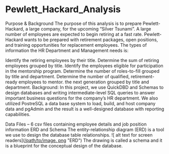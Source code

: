 # Pewlett_Hackard_Analysis
Purpose & Background
The purpose of this analysis is to prepare Pewlett-Hackard, a large company, for the upcoming “Silver Tsunami”. A large number of employees are expected to begin retiring at a fast rate. Pewlett-Hackard wants to be prepared with retirement packages, open positions, and training opportunities for replacement employees.
The types of information the HR Department and Management needs is:

Identify the retiring employees by their title.
Determine the sum of retiring employees grouped by title.
Identify the employees eligible for participation in the mentorship program.
Determine the number of roles-to-fill grouped by title and department.
Determine the number of qualified, retirement-ready employees to mentor. the next generation grouped by title and department.
Background:
In this project, we use QuickDBD and Schemas to design databases and writing intermediate-level SQL queries to answer important business questions for the company’s HR department. We also utilized PostreSQL a data base system to load, build, and host company data and pgAdmin and the result is a well-designed database with reporting capabilities.

Data Files –
6 csv files containing employee details and job position information
ERD and Schema
The entity-relationship diagram (ERD) is a tool we use to design the database table relationships.
![ alt text for screen readers]([/path/to/image. png](https://github.com/DeloxyAdeola/Pewlett_Hackard_Analysis/blob/main/EmployeesDB.png) "ERD")
The drawing is called a schema and it is a blueprint for the conceptual design of the database.
